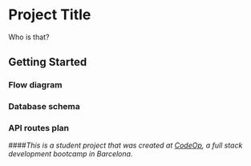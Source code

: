 # Project Title
Who is that? 

## Getting Started

### Flow diagram

### Database schema

### API routes plan













####_This is a student project that was created at [CodeOp](http://codeop.tech), a full stack development bootcamp in Barcelona._
